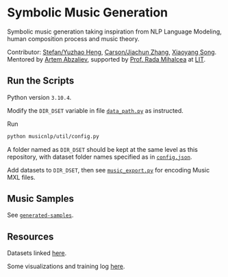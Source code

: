 # Symbolic Music Generation
Symbolic music generation taking inspiration from NLP Language Modeling, human composition process and music theory. 

Contributor: [Stefan/Yuzhao Heng](https://stefanheng.github.io), [Carson/Jiachun Zhang](https://github.com/SonyaInSiberia), [Xiaoyang Song](https://github.com/Xiaoyang-Song).
Mentored by [Artem Abzaliev](http://artem.site44.com), 
supported by [Prof. Rada Mihalcea](https://web.eecs.umich.edu/~mihalcea/) at [LIT](https://lit.eecs.umich.edu/people.html).






## Run the Scripts

Python version `3.10.4`. 

Modify the `DIR_DSET` variable in file [`data_path.py`](https://github.com/StefanHeng/Symbolic-Music-Generation/blob/master/musicnlp/util/data_path.py) 
as instructed.


Run 
```bash
python musicnlp/util/config.py
```

A folder named as `DIR_DSET` should be kept at the same level as 
this repository, with dataset folder names specified as 
in [`config.json`](https://github.com/StefanHeng/Symbolic-Music-Generation/blob/master/musicnlp/util/config.json).

Add datasets to `DIR_DSET`, then see [`music_export.py`](https://github.com/StefanHeng/Symbolic-Music-Generation/blob/master/musicnlp/preprocess/music_export.py) for encoding Music MXL files. 






## Music Samples 
See [`generated-samples`](https://github.com/StefanHeng/Symbolic-Music-Generation/tree/master/generated-samples). 





## Resources 

Datasets linked [here](https://drive.google.com/drive/folders/1T4TDRjj4nwQWRoytBYNg5VlqHCivTjyP?usp=sharing). 

Some visualizations and training log [here](https://drive.google.com/drive/folders/1hbnX2WkrikgoL7gVM-bMF29tjlJfllu0?usp=sharing). 

